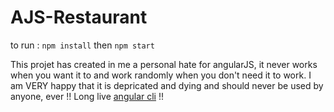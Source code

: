 # AJS-Restaurant

to run : ```npm install``` then   ```npm start```

This projet has created in me a personal hate for angularJS, it never works when you want it to and work randomly when you don't need it to work. I am VERY happy that it is depricated and dying and should never be used by anyone, ever !! Long live [angular cli](https://cli.angular.io/) !!
